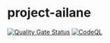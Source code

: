 # project-ailane

[![Quality Gate Status](https://sonarcloud.io/api/project_badges/measure?project=aldwin7894_project-ailane&metric=alert_status)](https://sonarcloud.io/summary/new_code?id=aldwin7894_project-ailane)
[![CodeQL](https://github.com/aldwin7894/project-ailane/actions/workflows/codeql.yml/badge.svg)](https://github.com/aldwin7894/project-ailane/actions/workflows/codeql.yml)

